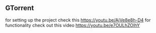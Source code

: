 ## GTorrent
for setting up the project check this https://youtu.be/AjVe8e8h-D4
for functionality check out this video https://youtu.be/e7OULhZOIhY
